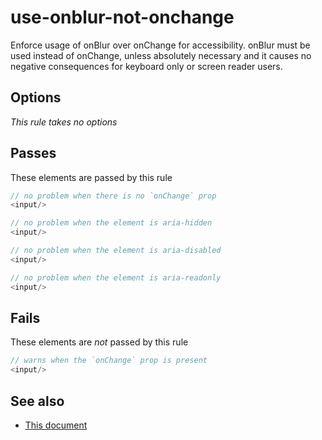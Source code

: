 # use-onblur-not-onchange


Enforce usage of onBlur over onChange for accessibility. onBlur must be used
instead of onChange, unless absolutely necessary and it causes no negative
consequences for keyboard only or screen reader users.


## Options

*This rule takes no options*

## Passes

These elements are passed by this rule
```js
// no problem when there is no `onChange` prop
<input/>

// no problem when the element is aria-hidden
<input/>

// no problem when the element is aria-disabled
<input/>

// no problem when the element is aria-readonly
<input/>
```

## Fails

These elements are *not* passed by this rule
```js
// warns when the `onChange` prop is present
<input/>
```

## See also

 - [This document](http://webaim.org/techniques/javascript/eventhandlers#onchange)
